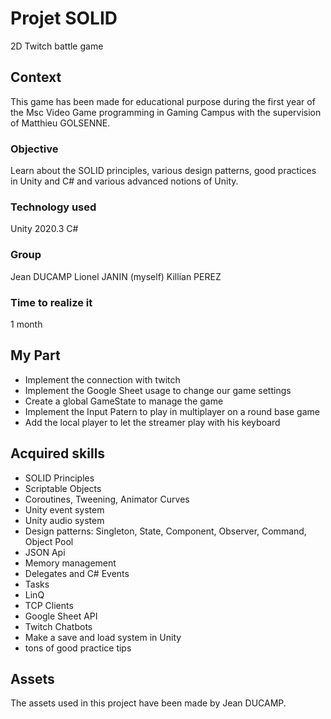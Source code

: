 # Projet SOLID
  2D Twitch battle game

## Context
  This game has been made for educational purpose during the first year of the Msc Video Game programming in Gaming Campus with the supervision of Matthieu GOLSENNE.

### Objective
  Learn about the SOLID principles, various design patterns, good practices in Unity and C# and various advanced notions of Unity.

### Technology used
  Unity 2020.3
  C#

### Group
  Jean DUCAMP
  Lionel JANIN (myself)
  Killian PEREZ

### Time to realize it
  1 month
	
## My Part
  * Implement the connection with twitch
  * Implement the Google Sheet usage to change our game settings
  * Create a global GameState to manage the game
  * Implement the Input Patern to play in multiplayer on a round base game
  * Add the local player to let the streamer play with his keyboard

## Acquired skills
  * SOLID Principles
  * Scriptable Objects
  * Coroutines, Tweening, Animator Curves
  * Unity event system
  * Unity audio system
  * Design patterns: Singleton, State, Component, Observer, Command, Object Pool
  * JSON Api
  * Memory management
  * Delegates and C# Events
  * Tasks
  * LinQ
  * TCP Clients
  * Google Sheet API
  * Twitch Chatbots
  * Make a save and load system in Unity
  * tons of good practice tips
  
## Assets
  The assets used in this project have been made by Jean DUCAMP.
